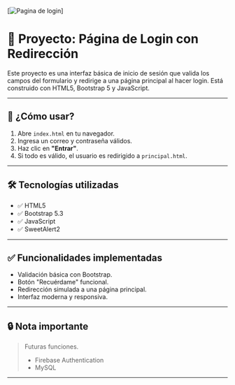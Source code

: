 [![Pagina de login](../login.png)]

# 📘 Proyecto: Página de Login con Redirección

Este proyecto es una interfaz básica de inicio de sesión que valida los campos del formulario y redirige a una página principal al hacer login. Está construido con HTML5, Bootstrap 5 y JavaScript.

---

## 🚀 ¿Cómo usar?

1. Abre `index.html` en tu navegador.
2. Ingresa un correo y contraseña válidos.
3. Haz clic en **"Entrar"**.
4. Si todo es válido, el usuario es redirigido a `principal.html`.

---

## 🛠️ Tecnologías utilizadas

- ✅ HTML5
- ✅ Bootstrap 5.3
- ✅ JavaScript
- ✅ SweetAlert2

---

## ✅ Funcionalidades implementadas

- Validación básica con Bootstrap.
- Botón "Recuérdame" funcional.
- Redirección simulada a una página principal.
- Interfaz moderna y responsiva.

---

## 🔒 Nota importante

> Futuras funciones. 
>
> - Firebase Authentication
> - MySQL

---